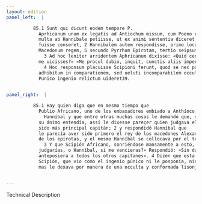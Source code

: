 ```yaml
---
layout: edition
panel_left:  |

          85.1 Sunt qui dicunt eodem tempore P.
            Aprhicanum unum ex legatis ad Antiochum missum, cum Poeno esse locutum et inter alia
            multa ab Hannibale petiisse, ut ex animi sententia diceret, quem maximum imperatorum
            fuisse censeret, 2 Hannibalem autem respondisse, primo loco sibi Alexandrum
            Macedonum regem, 5 secundo Pyrrhum Epirotam, tertio seipsum collocandum uideri.
              3 Ad hoc leniter arridentem Aphricanum dixisse: «Quid censeres Hannibal si
            me uicisses?» «Me procul dubio, inquit, cunctis aliis imperatoribus anteferrem».
              4 Hoc responsum placuisse Scipioni ferunt, quod se nec posthabitum nec
            adhibitum in comparationem, sed ueluti incomparabilem occulta quadam assentatione a
            Punico ingenio relictum uideret39.
        

panel_right:  |

          85.1 Hay quien diga que en mesmo tiempo que
            Publio Africano, uno de los embaxadores embiado a Anthíoco, ovo fabla con
              Hanníbal y que entre otras muchas cosas le demandó que, segund en
            su ánimo entendía, assí le dixesse pareçer quien judgava el que fasta entonces oviesse
            sido más principal capitán; 2 y respondidó Hanníbal que
            le parecía aver sido primero el rey de los macedones Alexandro, y el segundo Pyrrho, rey
            de los epirotas, y el mesmo Hanníbal se collocava por el terçero.
              3 Y que Scipión Africano, sonriéndose mansamente a esto, le dixo: «¿Qué
            judgarías, o Hanníbal, si me vencieras?» Respondió: «Sin dubda me
            anteposiera a todos los otros capitanes». 4 Dizen que esta respuesta plugo a
            Scipión, que vio como el ingenio púnico ni le posponía, nin le aduzía en comparaçión,
            mas le dexava por manera de una occulta y conformada lisonja como a incomparable.
        

---
```


 Technical Description 